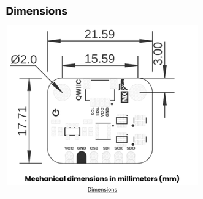 # Dimensions

<div style="text-align: center;">
<div align="center"><a href="../resources/unit_dimension_v_1_0_0_bme688_environmental_sensor_4_in_1.png"><img src="../resources/unit_dimension_v_1_0_0_bme688_environmental_sensor_4_in_1.png" style="max-width: 500px; height: auto;" alt="Dimensions"><br/> Dimensions</a></div>
</div>